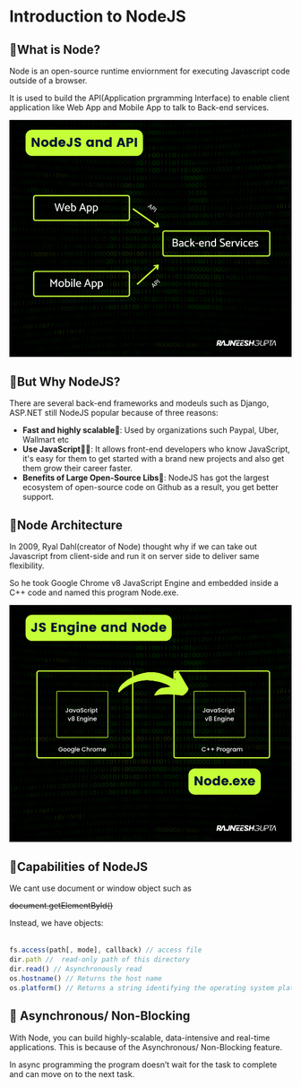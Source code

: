 # Introduction to NodeJS

## 🔷What is Node?

Node is an open-source runtime enviornment for executing Javascript code outside of a browser.

It is used to build the API(Application prgramming Interface) to enable client application like Web App and Mobile App to talk to Back-end services.

![api](./Assets/api.png)

## 🔷But Why NodeJS?
There are several back-end frameworks and modeuls such as Django, ASP.NET still NodeJS popular because of three reasons:

<!-- UL -->
* **Fast and highly scalable🚀**: Used by organizations such Paypal, Uber, Wallmart etc
* **Use JavaScript👨‍💻**: It allows front-end developers who know JavaScript, it's easy for them to get started with a brand new projects and also get them grow their career faster.
* **Benefits of Large Open-Source Libs🙌**: NodeJS has got the largest ecosystem of open-source code on Github as a result, you get better support.

## 🔷Node Architecture

In 2009, Ryal Dahl(creator of Node) thought why if we can take out Javascript from client-side and run it on server side to deliver same flexibility.

So he took Google Chrome v8 JavaScript Engine and embedded inside a C++ code and named this program Node.exe. 

![jsengine](./Assets/jsengine.png)


## 🔷Capabilities of NodeJS

We cant use document or window object such as



~~document.getElementById()~~

Instead, we have objects:


```javascript

fs.access(path[, mode], callback) // access file
dir.path //  read-only path of this directory
dir.read() // Asynchronously read 
os.hostname() // Returns the host name
os.platform() // Returns a string identifying the operating system platform


```

## 🔷 Asynchronous/ Non-Blocking
With Node, you can build highly-scalable, data-intensive and real-time applications. This is because of the Asynchronous/ Non-Blocking feature.

In async programming the program doesn’t wait for the task to complete and can move on to the next task.



